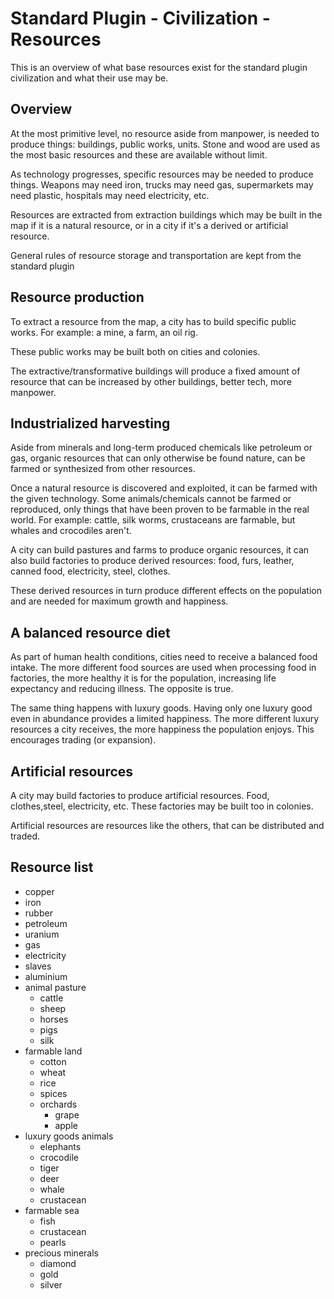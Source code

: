 # Standard Plugin - Civilization - Resources 

This is an overview of what base resources exist for the standard plugin civilization and what their use may be.

## Overview

At the most primitive level, no resource aside from manpower, is needed to produce things: buildings, public works, units.
Stone and wood are used as the most basic resources and these are available without limit.

As technology progresses, specific resources may be needed to produce things. Weapons may need iron, trucks may need gas,
supermarkets may need plastic, hospitals may need electricity, etc.

Resources are extracted from extraction buildings which may be built in the map if it is a natural resource, or in a city
if it's a derived or artificial resource.

General rules of resource storage and transportation are kept from the standard  plugin

## Resource production

To extract a resource from the map, a city has to build specific public works. For example: a mine, a farm, an oil rig.

These public works may be built both on cities and colonies.

The extractive/transformative buildings will produce a fixed amount of resource that can be increased by other buildings,
better tech, more manpower.

## Industrialized harvesting

Aside from minerals and long-term produced chemicals like petroleum or gas, organic resources that can only otherwise be
found nature, can be farmed or synthesized from other resources.

Once a natural resource is discovered and exploited, it can be farmed with the given technology. Some animals/chemicals
cannot be farmed or reproduced, only things that have been proven to be farmable in the real world. For example: cattle,
silk worms, crustaceans are farmable, but whales and crocodiles aren't. 

A city can build pastures and farms to produce organic resources, it can also build factories to produce derived resources:
food, furs, leather, canned food, electricity, steel, clothes.

These derived resources in turn produce different effects on the population and are needed for maximum growth and happiness.

## A balanced resource diet

As part of human health conditions, cities need to receive a balanced food intake. The more different food sources are
used when processing food in factories, the more healthy it is for the population, increasing life expectancy and reducing
illness. The opposite is true.

The same thing happens with luxury goods. Having only one luxury good even in abundance provides a limited happiness. The
more different luxury resources a city receives, the more happiness the population enjoys. This encourages trading (or 
expansion).

## Artificial resources

A city may build factories to produce artificial resources. Food, clothes,steel, electricity, etc. These factories may 
be built too in colonies.

Artificial resources are resources like the others, that can be distributed and traded. 

## Resource list

- copper
- iron
- rubber
- petroleum
- uranium
- gas
- electricity
- slaves
- aluminium
- animal pasture
    - cattle
    - sheep
    - horses
    - pigs
    - silk
- farmable land
    - cotton
    - wheat
    - rice
    - spices
    - orchards
        - grape
        - apple
- luxury goods animals
    - elephants
    - crocodile
    - tiger
    - deer
    - whale
    - crustacean
- farmable sea
    - fish
    - crustacean
    - pearls
- precious minerals
    - diamond
    - gold
    - silver

